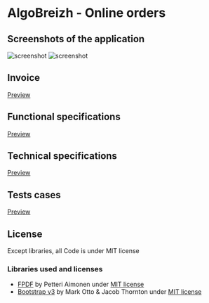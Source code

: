 
# AlgoBreizh - Online orders

## Screenshots of the application
![screenshot](https://i.gyazo.com/e4ee2ac9ee839dc2a9ef2f6fd0646c1b.gif)
![screenshot](https://i.gyazo.com/f12ab3c87d77e826d04f4631216d1585.png)
## Invoice
[Preview](https://i.gyazo.com/aa50d7889abfa27187737c13536d970d.png)
## Functional specifications 
[Preview](https://github.com/AzzRun/AlgoBreizh/raw/master/documentation/Analyse/Spécifications_fonctionnelles.docx)

## Technical specifications 
[Preview](https://github.com/AzzRun/AlgoBreizh/raw/master/documentation/Analyse/Spécifications_Techniques.docx)

## Tests cases
[Preview](https://github.com/AzzRun/AlgoBreizh/raw/master/documentation/Analyse/Algobreizh_Tests.xlsx)

## License
Except libraries, all Code is under MIT license

### Libraries used and licenses
- [FPDF](https://github.com/Setasign/FPDF) by Petteri Aimonen <jpa at nanopb.mail.kapsi.fi> under [MIT license](https://github.com/Setasign/FPDF/blob/master/license.txt) 
 - [Bootstrap v3](https://github.com/twbs/bootstrap) by Mark Otto & Jacob Thornton under [MIT license](https://github.com/twbs/bootstrap/blob/v4-dev/LICENSE) 
